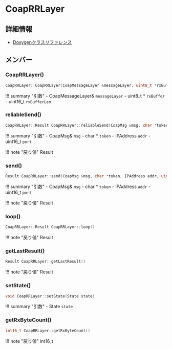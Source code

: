 # CoapRRLayer



## 詳細情報

- [Doxygenクラスリファレンス](https://lang-ship.com/reference/Arduino/1.8.9/class_coap_r_r_layer.html)

## メンバー





### CoapRRLayer()



```c
CoapRRLayer::CoapRRLayer(CoapMessageLayer &messageLayer, uint8_t *rxBuffer, uint16_t rxBufferLen)
```

!!! summary "引数"
	- CoapMessageLayer& `messageLayer` 
	- uint8_t * `rxBuffer` 
	- uint16_t `rxBufferLen` 



### reliableSend()



```c
CoapRRLayer::Result CoapRRLayer::reliableSend(CoapMsg &msg, char *token, IPAddress addr, uint16_t port)
```

!!! summary "引数"
	- CoapMsg& `msg` 
	- char * `token` 
	- IPAddress `addr` 
	- uint16_t `port` 

!!! note "戻り値"
	Result



### send()



```c
Result CoapRRLayer::send(CoapMsg &msg, char *token, IPAddress addr, uint16_t port)
```

!!! summary "引数"
	- CoapMsg& `msg` 
	- char * `token` 
	- IPAddress `addr` 
	- uint16_t `port` 

!!! note "戻り値"
	Result



### loop()



```c
CoapRRLayer::Result CoapRRLayer::loop()
```

!!! note "戻り値"
	Result



### getLastResult()



```c
Result CoapRRLayer::getLastResult()
```

!!! note "戻り値"
	Result



### setState()



```c
void CoapRRLayer::setState(State state)
```

!!! summary "引数"
	- State `state` 



### getRxByteCount()



```c
int16_t CoapRRLayer::getRxByteCount()
```

!!! note "戻り値"
	int16_t



